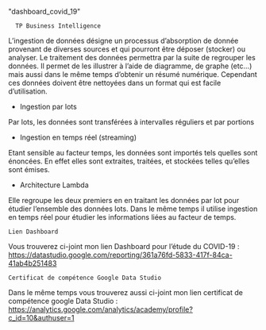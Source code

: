 "dashboard_covid_19" 

      TP Business Intelligence
  
  L’ingestion de données désigne un processus d’absorption de donnée provenant de diverses sources et qui pourront être déposer (stocker) ou analyser. Le traitement des données permettra par la suite de regrouper les données. Il permet de les illustrer à l’aide de diagramme, de graphe (etc…) mais aussi dans le même temps d’obtenir un résumé numérique. Cependant ces données doivent être nettoyées dans un format qui est facile d’utilisation.
  -	Ingestion par lots 
  
Par lots, les données sont transférées à intervalles réguliers et par portions
  -	Ingestion en temps réel (streaming)
  
Etant sensible au facteur temps, les données sont importés tels quelles sont énoncées. En effet elles sont extraites, traitées, et stockées telles qu’elles sont émises.
  -	Architecture Lambda 
  
Elle regroupe les deux premiers en en traitant les données par lot pour étudier l’ensemble des données lots. Dans le même temps il utilise ingestion en temps réel pour étudier les informations liées au facteur de temps.  

    Lien Dashboard
    
Vous trouverez ci-joint mon lien Dashboard pour l’étude du COVID-19 : https://datastudio.google.com/reporting/361a76fd-5833-417f-84ca-41ab4b251483

    Certificat de compétence Google Data Studio
    
Dans le même temps vous trouverez aussi ci-joint mon lien certificat de compétence google Data Studio :
https://analytics.google.com/analytics/academy/profile?c_id=10&authuser=1








